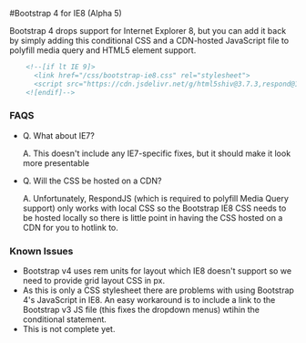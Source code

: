 #Bootstrap 4 for IE8 (Alpha 5)

Bootstrap 4 drops support for Internet Explorer 8, but you can add it back by simply adding this conditional CSS and a CDN-hosted JavaScript file to polyfill media query and HTML5 element support.

```html
    <!--[if lt IE 9]>
      <link href="/css/bootstrap-ie8.css" rel="stylesheet">
      <script src="https://cdn.jsdelivr.net/g/html5shiv@3.7.3,respond@1.4.2"></script>
    <![endif]-->
```


### FAQS

* Q. What about IE7?

  A. This doesn't include any IE7-specific fixes, but it should make it look more presentable 

* Q. Will the CSS be hosted on a CDN?

  A. Unfortunately, RespondJS (which is required to polyfill Media Query support) only works with local CSS so the Bootstrap IE8 CSS needs to be hosted locally so there is little point in having the CSS hosted on a CDN for you to hotlink to. 

### Known Issues
- Bootstrap v4 uses rem units for layout which IE8 doesn't support so we need to provide grid layout CSS in px.
- As this is only a CSS stylesheet there are problems with using Bootstrap 4's JavaScript in IE8. An easy workaround is to include a link to the Bootstrap v3 JS file (this fixes the dropdown menus) wtihin the conditional statement.
- This is not complete yet.

